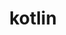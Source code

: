 ---
layout: default
title: kotlin
nav_order: 203
has_children: true
permalink: /docs/kotlin
sitemap:
   exclude: 'yes'
---